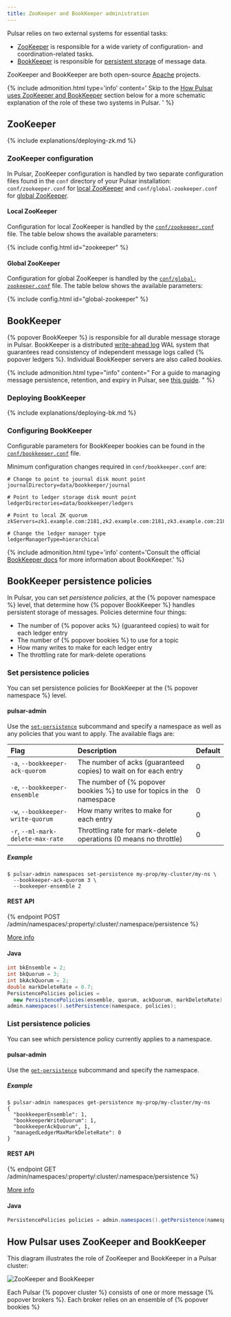 ```yaml
---
title: ZooKeeper and BookKeeper administration
---
```


Pulsar relies on two external systems for essential tasks:

* [ZooKeeper](https://zookeeper.apache.org/) is responsible for a wide variety of configuration- and coordination-related tasks.
* [BookKeeper](http://bookkeeper.apache.org/) is responsible for [persistent storage](../../getting-started/ConceptsAndArchitecture#persistent-storage) of message data.

ZooKeeper and BookKeeper are both open-source [Apache](https://www.apache.org/) projects.

{% include admonition.html type='info' content='
Skip to the [How Pulsar uses ZooKeeper and BookKeeper](#how-pulsar-uses-zookeeper-and-bookkeeper) section below for a more schematic explanation of the role of these two systems in Pulsar.
' %}

## ZooKeeper

{% include explanations/deploying-zk.md %}

### ZooKeeper configuration

In Pulsar, ZooKeeper configuration is handled by two separate configuration files found in the `conf` directory of your Pulsar installation: `conf/zookeeper.conf` for [local ZooKeeper](#local-zookeeper) and `conf/global-zookeeper.conf` for [global ZooKeeper](#global-zookeeper).

#### Local ZooKeeper

Configuration for local ZooKeeper is handled by the [`conf/zookeeper.conf`](../../reference/Configuration#zookeeper) file. The table below shows the available parameters:

{% include config.html id="zookeeper" %}

#### Global ZooKeeper

Configuration for global ZooKeeper is handled by the [`conf/global-zookeeper.conf`](../../reference/Configuration#global-zookeeper) file. The table below shows the available parameters:

{% include config.html id="global-zookeeper" %}

## BookKeeper

{% popover BookKeeper %} is responsible for all durable message storage in Pulsar. BookKeeper is a distributed [write-ahead log](https://en.wikipedia.org/wiki/Write-ahead_logging) WAL system that guarantees read consistency of independent message logs called {% popover ledgers %}. Individual BookKeeper servers are also called *bookies*.

{% include admonition.html type="info" content="
For a guide to managing message persistence, retention, and expiry in Pulsar, see [this guide](../../advanced/RetentionExpiry).
" %}

### Deploying BookKeeper

{% include explanations/deploying-bk.md %}

### Configuring BookKeeper

Configurable parameters for BookKeeper bookies can be found in the [`conf/bookkeeper.conf`](../../reference/Configuration#bookkeeper) file.

Minimum configuration changes required  in `conf/bookkeeper.conf` are:

```properties
# Change to point to journal disk mount point
journalDirectory=data/bookkeeper/journal

# Point to ledger storage disk mount point
ledgerDirectories=data/bookkeeper/ledgers

# Point to local ZK quorum
zkServers=zk1.example.com:2181,zk2.example.com:2181,zk3.example.com:2181

# Change the ledger manager type
ledgerManagerType=hierarchical
```

{% include admonition.html type='info' content='Consult the official [BookKeeper docs](http://bookkeeper.apache.org) for more information about BookKeeper.' %}

## BookKeeper persistence policies

In Pulsar, you can set *persistence policies*, at the {% popover namespace %} level, that determine how {% popover BookKeeper %} handles persistent storage of messages. Policies determine four things:

* The number of {% popover acks %} (guaranteed copies) to wait for each ledger entry
* The number of {% popover bookies %} to use for a topic
* How many writes to make for each ledger entry
* The throttling rate for mark-delete operations

### Set persistence policies

You can set persistence policies for BookKeeper at the {% popover namespace %} level.

#### pulsar-admin

Use the [`set-persistence`](../../reference/CliTools#pulsar-admin-namespaces-set-persistence) subcommand and specify a namespace as well as any policies that you want to apply. The available flags are:

Flag | Description | Default
:----|:------------|:-------
`-a`, `--bookkeeper-ack-quorom` | The number of acks (guaranteed copies) to wait on for each entry | 0
`-e`, `--bookkeeper-ensemble` | The number of {% popover bookies %} to use for topics in the namespace | 0
`-w`, `--bookkeeper-write-quorum` | How many writes to make for each entry | 0
`-r`, `--ml-mark-delete-max-rate` | Throttling rate for mark-delete operations (0 means no throttle) | 0

##### Example

```shell
$ pulsar-admin namespaces set-persistence my-prop/my-cluster/my-ns \
  --bookkeeper-ack-quorom 3 \
  --bookeeper-ensemble 2
```

#### REST API

{% endpoint POST /admin/namespaces/:property/:cluster/:namespace/persistence %}

[More info](../../reference/RestApi#/admin/namespaces/:property/:cluster/:namespace/persistence)

#### Java

```java
int bkEnsemble = 2;
int bkQuorum = 3;
int bkAckQuorum = 2;
double markDeleteRate = 0.7;
PersistencePolicies policies =
  new PersistencePolicies(ensemble, quorum, ackQuorum, markDeleteRate);
admin.namespaces().setPersistence(namespace, policies);
```

### List persistence policies

You can see which persistence policy currently applies to a namespace.

#### pulsar-admin

Use the [`get-persistence`](../../reference/CliTools#pulsar-admin-namespaces-get-persistence) subcommand and specify the namespace.

##### Example

```shell
$ pulsar-admin namespaces get-persistence my-prop/my-cluster/my-ns
{
  "bookkeeperEnsemble": 1,
  "bookkeeperWriteQuorum": 1,
  "bookkeeperAckQuorum", 1,
  "managedLedgerMaxMarkDeleteRate": 0
}
```

#### REST API

{% endpoint GET /admin/namespaces/:property/:cluster/:namespace/persistence %}

[More info](../../reference/RestApi#/admin/namespaces/:property/:cluster/:namespace/persistence)

#### Java

```java
PersistencePolicies policies = admin.namespaces().getPersistence(namespace);
```

## How Pulsar uses ZooKeeper and BookKeeper

This diagram illustrates the role of ZooKeeper and BookKeeper in a Pulsar cluster:

![ZooKeeper and BookKeeper](/img/pulsar_system_architecture.png)

Each Pulsar {% popover cluster %} consists of one or more message {% popover brokers %}. Each broker relies on an ensemble of {% popover bookies %} 